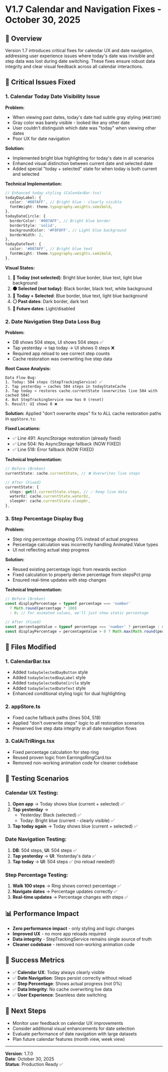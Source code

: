 # V1.7 Calendar and Navigation Fixes - October 30, 2025

## 🎯 **Overview**

Version 1.7 introduces critical fixes for calendar UX and date navigation, addressing user experience issues where today's date was invisible and step data was lost during date switching. These fixes ensure robust data integrity and clear visual feedback across all calendar interactions.

## 🐛 **Critical Issues Fixed**

### 1. **Calendar Today Date Visibility Issue**

**Problem:**
- When viewing past dates, today's date had subtle gray styling (`#6B7280`)
- Gray color was barely visible - looked like any other date
- User couldn't distinguish which date was "today" when viewing other dates
- Poor UX for date navigation

**Solution:**
- Implemented bright blue highlighting for today's date in all scenarios
- Enhanced visual distinction between current date and selected date
- Added special "today + selected" state for when today is both current and selected

**Technical Implementation:**
```typescript
// Enhanced today styling (CalendarBar.tsx)
todayDayLabel: {
  color: '#007AFF', // Bright blue - clearly visible
  fontWeight: theme.typography.weights.semibold,
},
todayDateCircle: {
  borderColor: '#007AFF', // Bright blue border
  borderStyle: 'solid',
  backgroundColor: '#F0F8FF', // Light blue background
  borderWidth: 2,
},
todayDateText: {
  color: '#007AFF', // Bright blue text
  fontWeight: theme.typography.weights.semibold,
},
```

**Visual States:**
1. **🔵 Today (not selected)**: Bright blue border, blue text, light blue background
2. **⚫ Selected (not today)**: Black border, black text, white background
3. **🔵 Today + Selected**: Blue border, blue text, light blue background
4. **⚪ Past dates**: Dark border, dark text
5. **💭 Future dates**: Light/disabled

### 2. **Date Navigation Step Data Loss Bug**

**Problem:**
- DB shows 504 steps, UI shows 504 steps ✅
- Tap yesterday → tap today → UI shows 0 steps ❌
- Required app reload to see correct step counts
- Cache restoration was overwriting live step data

**Root Cause Analysis:**
```
Data Flow Bug:
1. Today: 504 steps (StepTrackingService) ✅
2. Tap yesterday → caches 504 steps in todayStateCache
3. Tap today → restores cache.currentState (overwrites live 504 with cached 504)
4. But StepTrackingService now has 0 (reset)
5. Result: UI shows 0 ❌
```

**Solution:**
Applied "don't overwrite steps" fix to ALL cache restoration paths in `appStore.ts`:

**Fixed Locations:**
- ✅ Line 491: AsyncStorage restoration (already fixed)
- ✅ Line 504: No AsyncStorage fallback (NOW FIXED)
- ✅ Line 518: Error fallback (NOW FIXED)

**Technical Implementation:**
```typescript
// Before (Broken)
currentState: cache.currentState, // ❌ Overwrites live steps

// After (Fixed)
currentState: {
  steps: get().currentState.steps, // ✅ Keep live data
  waterOz: cache.currentState.waterOz,
  sleepHr: cache.currentState.sleepHr,
},
```

### 3. **Step Percentage Display Bug**

**Problem:**
- Step ring percentage showing 0% instead of actual progress
- Percentage calculation was incorrectly handling Animated.Value types
- UI not reflecting actual step progress

**Solution:**
- Reused existing percentage logic from rewards section
- Fixed calculation to properly derive percentage from stepsPct prop
- Ensured real-time updates with step changes

**Technical Implementation:**
```typescript
// Before (Broken)
const displayPercentage = typeof percentage === 'number' 
  ? Math.round(percentage * 100)
  : 0; // For animated values, we'll just show static percentage

// After (Fixed)
const percentageValue = typeof percentage === 'number' ? percentage : stepsPct;
const displayPercentage = percentageValue > 0 ? Math.max(Math.round(percentageValue * 100), 1) : 0;
```

## 🔧 **Files Modified**

### 1. **CalendarBar.tsx**
- Added `todaySelectedDayButton` style
- Added `todaySelectedDayLabel` style  
- Added `todaySelectedDateCircle` style
- Added `todaySelectedDateText` style
- Enhanced conditional styling logic for dual highlighting

### 2. **appStore.ts**
- Fixed cache fallback paths (lines 504, 518)
- Applied "don't overwrite steps" logic to all restoration scenarios
- Preserved live step data integrity in all date navigation flows

### 3. **CalAiTriRings.tsx**
- Fixed percentage calculation for step ring
- Reused proven logic from EarningsRingCard.tsx
- Removed non-working animation code for cleaner codebase

## 🧪 **Testing Scenarios**

### Calendar UX Testing:
1. **Open app** → Today shows blue (current + selected) ✅
2. **Tap yesterday** → 
   - Yesterday: Black (selected) ✅
   - Today: Bright blue (current - clearly visible) ✅
3. **Tap today again** → Today shows blue (current + selected) ✅

### Date Navigation Testing:
1. **DB**: 504 steps, **UI**: 504 steps ✅
2. **Tap yesterday** → **UI**: Yesterday's data ✅
3. **Tap today** → **UI**: 504 steps ✅ (no reload needed!)

### Step Percentage Testing:
1. **Walk 100 steps** → Ring shows correct percentage ✅
2. **Navigate dates** → Percentage updates correctly ✅
3. **Real-time updates** → Percentage changes with steps ✅

## 📊 **Performance Impact**

- **Zero performance impact** - only styling and logic changes
- **Improved UX** - no more app reloads required
- **Data integrity** - StepTrackingService remains single source of truth
- **Cleaner codebase** - removed non-working animation code

## 🎯 **Success Metrics**

- ✅ **Calendar UX**: Today always clearly visible
- ✅ **Date Navigation**: Steps persist correctly without reload
- ✅ **Step Percentage**: Shows actual progress (not 0%)
- ✅ **Data Integrity**: No cache overwriting live data
- ✅ **User Experience**: Seamless date switching

## 🔄 **Next Steps**

- Monitor user feedback on calendar UX improvements
- Consider additional visual enhancements for date selection
- Evaluate performance of date navigation with large datasets
- Plan future calendar features (month view, week view)

---

**Version**: 1.7.0  
**Date**: October 30, 2025  
**Status**: Production Ready ✅

